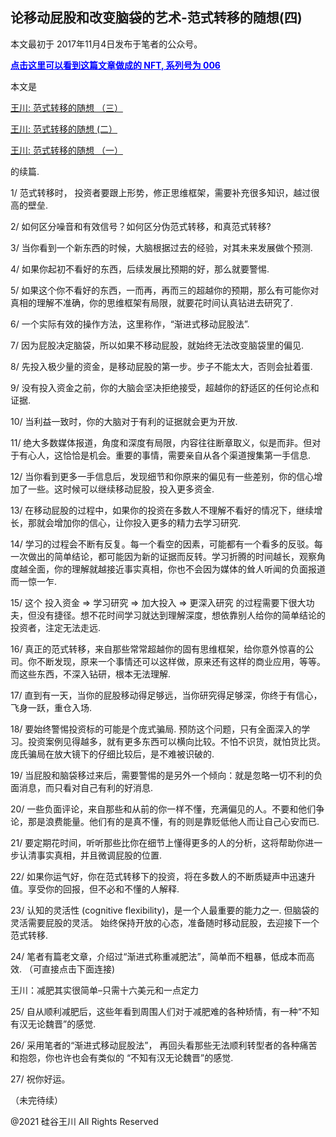 ## 论移动屁股和改变脑袋的艺术-范式转移的随想(四)

本文最初于 2017年11月4日发布于笔者的公众号。

<strong><a style="color: #0000ff;" href="https://opensea.io/assets/0x495f947276749ce646f68ac8c248420045cb7b5e/51674666976338658256377522348759538429492892494533743715417836771344551772161">
点击这里可以看到这篇文章做成的 NFT, 系列号为 006</a></strong>

本文是

<a href="https://chuan.us/archives/451">王川: 范式转移的随想 （三）</a>

<a href="https://chuan.us/archives/453">王川: 范式转移的随想 (二）</a>

<a href="https://chuan.us/archives/457">王川: 范式转移的随想 （一）</a>

的续篇.

1/ 范式转移时， 投资者要跟上形势，修正思维框架，需要补充很多知识，越过很高的壁垒.

2/ 如何区分噪音和有效信号？如何区分伪范式转移，和真范式转移?

3/ 当你看到一个新东西的时候，大脑根据过去的经验，对其未来发展做个预测.

4/ 如果你起初不看好的东西，后续发展比预期的好，那么就要警惕.

5/ 如果这个你不看好的东西，一而再，再而三的超越你的预期，那么有可能你对真相的理解不准确，你的思维框架有局限，就要花时间认真钻进去研究了.

6/ 一个实际有效的操作方法，这里称作，“渐进式移动屁股法”.

7/ 因为屁股决定脑袋，所以如果不移动屁股，就始终无法改变脑袋里的偏见.

8/ 先投入极少量的资金，是移动屁股的第一步。步子不能太大，否则会扯着蛋.

9/ 没有投入资金之前，你的大脑会坚决拒绝接受，超越你的舒适区的任何论点和证据.

10/ 当利益一致时，你的大脑对于有利的证据就会更为开放.

11/ 绝大多数媒体报道，角度和深度有局限，内容往往断章取义，似是而非。但对于有心人，这恰恰是机会。重要的事情，需要亲自从各个渠道搜集第一手信息.

12/ 当你看到更多一手信息后，发现细节和你原来的偏见有一些差别，你的信心增加了一些。这时候可以继续移动屁股，投入更多资金.

13/ 在移动屁股的过程中，如果你的投资在多数人不理解不看好的情况下，继续增长，那就会增加你的信心，让你投入更多的精力去学习研究.

14/ 学习的过程会不断有反复。每一个看空的因素，可能都有一个看多的反驳。每一次做出的简单结论，都可能因为新的证据而反转。学习折腾的时间越长，观察角度越全面，你的理解就越接近事实真相，你也不会因为媒体的耸人听闻的负面报道而一惊一乍.

15/ 这个 投入资金 =&gt; 学习研究 =&gt; 加大投入 =&gt; 更深入研究
的过程需要下很大功夫，但没有捷径。想不花时间学习就达到理解深度，想依靠别人给你的简单结论的投资者，注定无法走远.

16/ 真正的范式转移，来自那些常常超越你的固有思维框架，给你意外惊喜的公司。你不断发现，原来一个事情还可以这样做，原来还有这样的商业应用，等等。而这些东西，不深入钻研，根本无法理解.

17/ 直到有一天，当你的屁股移动得足够远，当你研究得足够深，你终于有信心，飞身一跃，重仓入场.

18/ 要始终警惕投资标的可能是个庞式骗局. 预防这个问题，只有全面深入的学习。投资案例见得越多，就有更多东西可以横向比较。不怕不识货，就怕货比货。庞氏骗局在放大镜下的仔细比较后，是不难被识破的.

19/ 当屁股和脑袋移过来后，需要警惕的是另外一个倾向：就是忽略一切不利的负面消息，而只看对自己有利的好消息.

20/ 一些负面评论，来自那些和从前的你一样不懂，充满偏见的人。不要和他们争论，那是浪费能量。他们有的是真不懂，有的则是靠贬低他人而让自己心安而已.

21/ 要定期花时间，听听那些比你在细节上懂得更多的人的分析，这将帮助你进一步认清事实真相，并且微调屁股的位置.

22/ 如果你运气好，你在范式转移下的投资，将在多数人的不断质疑声中迅速升值。享受你的回报，但不必和不懂的人解释.

23/ 认知的灵活性 (cognitive flexibility)，是一个人最重要的能力之一. 但脑袋的灵活需要屁股的灵活。
始终保持开放的心态，准备随时移动屁股，去迎接下一个范式转移.

24/ 笔者有篇老文章，介绍过“渐进式称重减肥法”，简单而不粗暴，低成本而高效. （可直接点击下面连接)

王川：减肥其实很简单–只需十六美元和一点定力

25/ 自从顺利减肥后，这些年看到周围人们对于减肥难的各种矫情，有一种“不知有汉无论魏晋”的感觉.

26/ 采用笔者的“渐进式移动屁股法”， 再回头看那些无法顺利转型者的各种痛苦和抱怨，你也许也会有类似的 “不知有汉无论魏晋”的感觉.

27/ 祝你好运。

（未完待续）

@2021 硅谷王川 All Rights Reserved

